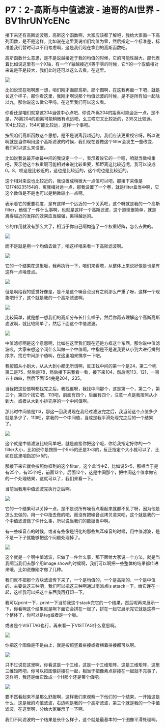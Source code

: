 # P7：2-高斯与中值滤波 - 迪哥的AI世界 - BV1hrUNYcENc

接下来还有高斯滤波嗯，高斯这个函数啊，大家应该都了解吧，我给大家画一下高列函数，是不是这样，比如说在这里我说咱们均值为零，然后指定一个标准差，标准差我们暂时可以不用考虑啊，这是我们现在拿到的高斯函数吧。

高斯函数什么意思，是不是说越接近于我的均值的时候，它的可能性越大，那代表着比如说这里有一个X轴，有一个Y轴越接近X等于零的时候，它Y的一个取值相对来说是不是较大，我们此时还可以这么去看，在这里。



![](img/641de35324e99b5d32ca3fc7311790f2_1.png)

比如说现在呃啊想一想，咱们刚才画那高斯，那个图啊，在这我再画一下吧，就是长这个样子，那你看这里，我刚才啊说那个均值滤波的时候，是不是所有加一起除以九，那你说这么做公平吗，在这里我们可以这么看。

你看还是咱们就拿这204当做中心点吧，你说75离204的距离可能会近一点，是不是，78离204的距离可能稍微有点远吧，幺三哎它又比较近的，235又比较远，104比较近，154可能比较远，这样一个事吧。

按照咱们高斯函数这个思想，是不是说离我越近的，我们应该更重视它呀，所以说啊就是当你啊用这个高斯滤波的时候，我们现在要做这个filter会发生一些改变，我们可以这么来设置。

比如说我说最开始最中间的我设定一个一，表示着诶它的一个嗯，咱就当做权重吧，表示他这个权重啊可能相对来说比较重要，那距离这比较近呢，我可以设成0。8，哎这是比较近的，这也是比较近的，这个呢也是比较近的。

这个相对来说也比较近的，我设置成稍微大一点值可以吧，那接下来像是121748235154的，离我相对远一点，那我设置了一个卷，就是filter盒当中啊，它这个数值是不是也可以是稍微较小一点啊。

表示着它的重要程度，是有这样一个远近的一个关系吧，这个呀就是我的一个高斯filter，他做了一件什么事啊，也就是这样一个高斯滤波，这个道理很简单，就是离得越近的发挥的效果应当越强，离得越远的。

它的作用就没有那么大了，相当于你自己啊构造了一个权重矩阵，怎么去做的。

![](img/641de35324e99b5d32ca3fc7311790f2_3.png)

而不是就是用一个均值去做了，咱这样咱来看一下高斯滤波啊。

![](img/641de35324e99b5d32ca3fc7311790f2_5.png)

它的一个结果在这里呃，我再执行一下，咱们来看嗯，从整体上来说好像是也是有这样一点噪音点。

![](img/641de35324e99b5d32ca3fc7311790f2_7.png)

但是啊给我的感觉好像是，是不是这个噪音点没有之前那么严重了呀，这样一个现象吧行了，这个就是我的一个高斯滤波啊。



![](img/641de35324e99b5d32ca3fc7311790f2_9.png)

比较简单，就是想一想我们的高斯分布长什么样子，然后你再去理解这个高斯高斯滤波啊，就比较简单了，然后下面这个中值滤波。



![](img/641de35324e99b5d32ca3fc7311790f2_11.png)

中值滤标啊是这个意思啊，比如在这里我们现在还是方框这个东西，那你说中值滤波哎，大家来想这个词什么叫做一个中值啊，中指是不是说我要从小到大进行排列序序，找它中间那个值啊，在这里咱来排序一下吧。

我按照从小到大，从从大到小都无所谓啊，反正找中间的第一个是24，第二个呢第二是75，然后是78，然后接下来我看一看，接下来104，然后呢113，121，一百五十四四，然后下面154完是204，235。

当我把这些值啊都找完之后，我找谁呀，我找中间那个，这是第一个，第二个，第三个，第四个找它吧，113吧，前面有四个，后面有四个，注意一点是我按照从小到大，或者从大到小排完序的一个中间值啊。

那此时中间值是113，那这一回我说现在我经过滤波完之后，我当前这个点值多少就是多少了，113吧，拿我的一个中间值，当成是我平滑处理完之后的一个结果了。



![](img/641de35324e99b5d32ca3fc7311790f2_13.png)

这个就是中值滤波比较简单吧，就是直接你把这个呃，你给我指定好你的一个filter大小，比如说你是按照一个5×5的还是3×3的，反正指定个大小就可以了，比如在这里咱指定5×5的。

那接下来它就会按照你框到的这个filter，这个盒当中Z，比如说5×5，那相当于是有25个，有25个吧，前面12个，后面12个，这是中间那个，把中间这个值拿做它的一个处理结果，这就可以了，我们来看一下。

当前当我用中值滤波完执行之后啊。

![](img/641de35324e99b5d32ca3fc7311790f2_15.png)

它的一个结果可以关掉一点，是不是说所有噪音点看起来就都不见了呀，因为他是怎么去做的，用一个中指去做的吧，而没有把噪音点拷贝进来吧，这个就是我的一个中值滤波做了件什么事，所以说当我们的数据当中啊。

有一些噪音点的时候，或者有些像是钙化的那些焦耳噪音的时候，用中值滤波，是不是一下子就能够把这个问题处理掉了。



![](img/641de35324e99b5d32ca3fc7311790f2_17.png)

这个就是一个啊中值滤波，它做了一件什么事，那下面给大家说一个方法，就是当我啊当我们去那个用image show的时候啊，我们可以啊把一些整体的结果都传进来哦，比如说像刚才做了几种。

我们就不把那个方块滤波传下来了，一个是均值的，一个是高斯的，一个是中值的，主要说这三种吧，我们可以把这三种啊通过南派点is attack一下，给它连在一起，这样我可以把这个东西我再打印一下。

我可以print一下，print一下当前我这个stack完它的一个结果，然后呢再来展示一下，你看啊这个结果就是啊下面它会拼在一起了，拼在一起它展示完它就是这样一个整体了，你可以是tag或者是一个呃。

或者是个VISTTAG也行，再来看一下VISTTAG什么意思啊。

![](img/641de35324e99b5d32ca3fc7311790f2_19.png)

你把这个图像是不是由上，就是按照竖着拼接或者横着拼接都可以啊。

![](img/641de35324e99b5d32ca3fc7311790f2_21.png)

只不过说在这里啊，你看这是一个三维，这是一个三维矩阵，这是三维矩阵，这里三维矩阵吧，你可以把图像拼接在一起，相当于把像素点拼接在一起就不完事了，这样吧，我还是给它改成一个H那个还是带个值吧。



![](img/641de35324e99b5d32ca3fc7311790f2_23.png)

要不然看起来不是那么舒服啊，这样我们来观察一下他们的一个结果，一开始这是什么，这是我的均值滤波，右边呢是我的一个高斯滤波，第三个就是我的一个中值滤波，在这里啊，分给大家展示了一下啊。

我们不同滤波的一个结果是长什么样子，这个就是最基本的一个图像平滑处理啊。